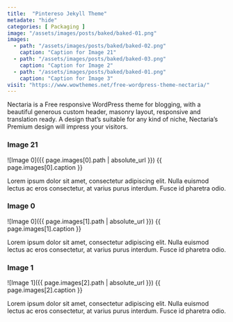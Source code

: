 ```yaml
---
title:  "Pintereso Jekyll Theme"
metadate: "hide"
categories: [ Packaging ]
image: "/assets/images/posts/baked/baked-01.png"
images:
  - path: "/assets/images/posts/baked/baked-02.png"
    caption: "Caption for Image 21"
  - path: "/assets/images/posts/baked/baked-03.png"
    caption: "Caption for Image 2"
  - path: "/assets/images/posts/baked/baked-01.png"
    caption: "Caption for Image 3"
visit: "https://www.wowthemes.net/free-wordpress-theme-nectaria/"
---
```

Nectaria is a Free responsive WordPress theme for blogging, with a beautiful generous custom header, masonry layout, responsive and translation ready. A design that’s suitable for any kind of niche, Nectaria’s Premium design will impress your visitors.

### Image 21
![Image 0]({{ page.images[0].path | absolute_url }})
{{ page.images[0].caption }}

Lorem ipsum dolor sit amet, consectetur adipiscing elit. Nulla euismod lectus ac eros consectetur, at varius purus interdum. Fusce id pharetra odio.


### Image 0
![Image 0]({{ page.images[1].path | absolute_url }})
{{ page.images[1].caption }}

Lorem ipsum dolor sit amet, consectetur adipiscing elit. Nulla euismod lectus ac eros consectetur, at varius purus interdum. Fusce id pharetra odio.

### Image 1
![Image 1]({{ page.images[2].path | absolute_url }})
{{ page.images[2].caption }}

Lorem ipsum dolor sit amet, consectetur adipiscing elit. Nulla euismod lectus ac eros consectetur, at varius purus interdum. Fusce id pharetra odio.